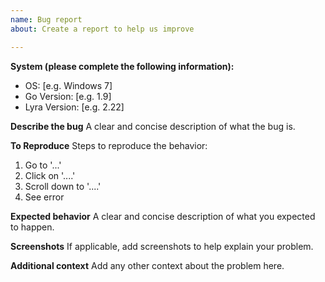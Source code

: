 ```yaml
---
name: Bug report
about: Create a report to help us improve

---
```


**System (please complete the following information):**
 - OS: [e.g. Windows 7]
 - Go Version: [e.g. 1.9]
 - Lyra Version: [e.g. 2.22]

**Describe the bug**
A clear and concise description of what the bug is.

**To Reproduce**
Steps to reproduce the behavior:
1. Go to '...'
2. Click on '....'
3. Scroll down to '....'
4. See error

**Expected behavior**
A clear and concise description of what you expected to happen.

**Screenshots**
If applicable, add screenshots to help explain your problem.

**Additional context**
Add any other context about the problem here.
